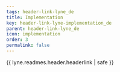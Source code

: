 ```yaml
---
tags: header-link-lyne_de
title: Implementation
key: header-link-lyne-implementation_de
parent: header-link-lyne_de
icon: implementation
order: 3
permalink: false  
---
```

{{ lyne.readmes.header.headerlink | safe }}


